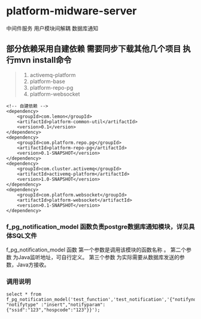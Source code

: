 # platform-midware-server
中间件服务 用户模块间解耦 数据库通知

## 部分依赖采用自建依赖 需要同步下载其他几个项目 执行mvn install命令
>1. activemq-platform
>2. platform-base
>3. platform-repo-pg
>4. platform-websocket
```pom
<!-- 自建依赖 -->
<dependency>
    <groupId>com.lemon</groupId>
    <artifactId>platform-common-util</artifactId>
    <version>0.1</version>
</dependency>
<dependency>
    <groupId>com.platform.repo.pg</groupId>
    <artifactId>platform-repo-pg</artifactId>
    <version>0.1-SNAPSHOT</version>
</dependency>
<dependency>
    <groupId>com.cluster.activemq</groupId>
    <artifactId>activemq-platform</artifactId>
    <version>1.0-SNAPSHOT</version>
</dependency>
<dependency>
    <groupId>com.platform.websocket</groupId>
    <artifactId>platform-websocket</artifactId>
    <version>0.1-SNAPSHOT</version>
</dependency>

```
### f_pg_notification_model 函数负责postgre数据库通知模块，详见具体SQL文件
f_pg_notification_model 函数 第一个参数是调用该模块的函数名称 。
第二个参数 为Java监听地址，可自行定义。
第三个参数 为实际需要从数据库发送的参数，Java方接收。

### 调用说明

```postgresql
select * from f_pg_notification_model('test_function','test_notification','{"notifyno":"cmd_4060001", "notifytype" :"insert","notifyparam":{"ssid":"123","hospcode":"123"}}');
``` 
